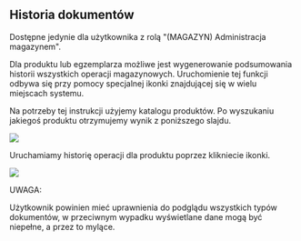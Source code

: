 ## Historia dokumentów

Dostępne jedynie dla użytkownika z rolą "(MAGAZYN) Administracja magazynem".

Dla produktu lub egzemplarza możliwe jest wygenerowanie podsumowania historii wszystkich operacji magazynowych. Uruchomienie tej funkcji odbywa się przy pomocy specjalnej ikonki znajdującej się w wielu miejscach systemu.

Na potrzeby tej instrukcji użyjemy katalogu produktów. Po wyszukaniu jakiegoś produktu otrzymujemy wynik z poniższego slajdu.

![](https://www.chilan.com/lms-plus/screenshots/warehouse/wh-207.png)

Uruchamiamy historię operacji dla produktu poprzez klikniecie ikonki.

![](https://www.chilan.com/lms-plus/screenshots/warehouse/wh-208.png)

UWAGA:

Użytkownik powinien mieć uprawnienia do podglądu wszystkich typów dokumentów, w przeciwnym wypadku wyświetlane dane mogą być niepełne, a przez to mylące.